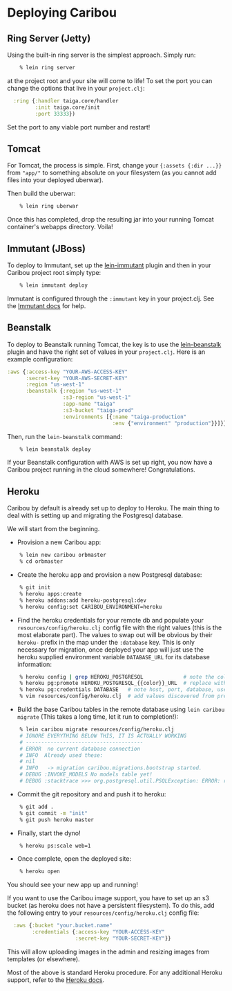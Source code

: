 # Deploying Caribou

## Ring Server (Jetty)

Using the built-in ring server is the simplest approach.  Simply run:

```bash
    % lein ring server
```

at the project root and your site will come to life!  To set the port you can
change the options that live in your `project.clj`:

```clj
  :ring {:handler taiga.core/handler
         :init taiga.core/init
         :port 33333})
```

Set the port to any viable port number and restart!

## Tomcat

For Tomcat, the process is simple.  First, change your `{:assets {:dir ...}}`
from `"app/"` to something absolute on your filesystem (as you cannot add files
into your deployed uberwar).

Then build the uberwar:

```bash
    % lein ring uberwar
```

Once this has completed, drop the resulting jar into your running Tomcat
container's webapps directory.  Voila!

## Immutant (JBoss)

To deploy to Immutant, set up the
[lein-immutant](http://github.com/immutant/lein-immutant) plugin and then in
your Caribou project root simply type:

```bash
    % lein immutant deploy
```

Immutant is configured through the `:immutant` key in your project.clj.  See the
[Immutant docs](http://immutant.org/) for help.

## Beanstalk

To deploy to Beanstalk running Tomcat, the key is to use the
[lein-beanstalk](http://github.com/weavejester/lein-beanstalk) plugin and have
the right set of values in your `project.clj`.  Here is an example configuration:

```clj
:aws {:access-key "YOUR-AWS-ACCESS-KEY"
      :secret-key "YOUR-AWS-SECRET-KEY"
      :region "us-west-1"
      :beanstalk {:region "us-west-1"
                  :s3-region "us-west-1"
                  :app-name "taiga"
                  :s3-bucket "taiga-prod"
                  :environments [{:name "taiga-production"
                                  :env {"environment" "production"}}]}}
```

Then, run the `lein-beanstalk` command:

```bash
    % lein beanstalk deploy
```

If your Beanstalk configuration with AWS is set up right, you now have a Caribou
project running in the cloud somewhere!  Congratulations.

## Heroku

Caribou by default is already set up to deploy to Heroku.  The main thing to
deal with is setting up and migrating the Postgresql database.

We will start from the beginning.  

* Provision a new Caribou app:

```bash
    % lein new caribou orbmaster
    % cd orbmaster
```

* Create the heroku app and provision a new Postgresql database:

```bash
    % git init
    % heroku apps:create
    % heroku addons:add heroku-postgresql:dev
    % heroku config:set CARIBOU_ENVIRONMENT=heroku
```

* Find the heroku credentials for your remote db and populate your
  `resources/config/heroku.clj` config file with the right values (this is the
  most elaborate part).  The values to swap out will be obvious by their
  `heroku-` prefix in the map under the `:database` key.  This is only necessary
  for migration, once deployed your app will just use the heroku supplied
  environment variable `DATABASE_URL` for its database information:

```bash
    % heroku config | grep HEROKU_POSTGRESQL             # note the color!
    % heroku pg:promote HEROKU_POSTGRESQL_{{color}}_URL  # replace with your color!
    % heroku pg:credentials DATABASE   # note host, port, database, user and password
    % vim resources/config/heroku.clj  # add values discovered from previous command!
```

* Build the base Caribou tables in the remote database using `lein caribou
  migrate` (This takes a long time, let it run to completion!):
  
```bash
    % lein caribou migrate resources/config/heroku.clj
    # IGNORE EVERYTHING BELOW THIS, IT IS ACTUALLY WORKING
    # --------------------------------------
    # ERROR  no current database connection
    # INFO  Already used these: 
    # nil
    # INFO   -> migration caribou.migrations.bootstrap started.
    # DEBUG :INVOKE_MODELS No models table yet!
    # DEBUG :stacktrace >>> org.postgresql.util.PSQLException: ERROR: relation "model" does not exist    
```

* Commit the git repository and and push it to heroku:

```bash
    % git add .
    % git commit -m "init"
    % git push heroku master
```

* Finally, start the dyno!

```bash
    % heroku ps:scale web=1
```

* Once complete, open the deployed site:

```bash
    % heroku open
```

You should see your new app up and running!  

If you want to use the Caribou image support, you have to set up an s3 bucket
(as heroku does not have a persistent filesystem).  To do this, add the
following entry to your `resources/config/heroku.clj` config file:

```clj
  :aws {:bucket "your.bucket.name"
        :credentials {:access-key "YOUR-ACCESS-KEY"
                      :secret-key "YOUR-SECRET-KEY"}}
```

This will allow uploading images in the admin and resizing images from templates
(or elsewhere).

Most of the above is standard Heroku procedure.  For any additional Heroku
support, refer to the
[Heroku docs](http://devcenter.heroku.com/articles/clojure).


